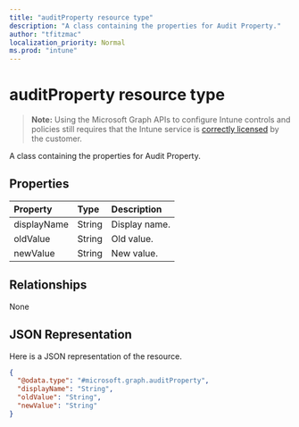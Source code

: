```yaml
---
title: "auditProperty resource type"
description: "A class containing the properties for Audit Property."
author: "tfitzmac"
localization_priority: Normal
ms.prod: "intune"
---
```


# auditProperty resource type

> **Note:** Using the Microsoft Graph APIs to configure Intune controls and policies still requires that the Intune service is [correctly licensed](https://go.microsoft.com/fwlink/?linkid=839381) by the customer.

A class containing the properties for Audit Property.
## Properties
|Property|Type|Description|
|:---|:---|:---|
|displayName|String|Display name.|
|oldValue|String|Old value.|
|newValue|String|New value.|

## Relationships
None
## JSON Representation
Here is a JSON representation of the resource.
<!-- {
  "blockType": "resource",
  "@odata.type": "microsoft.graph.auditProperty"
}
-->
``` json
{
  "@odata.type": "#microsoft.graph.auditProperty",
  "displayName": "String",
  "oldValue": "String",
  "newValue": "String"
}
```



